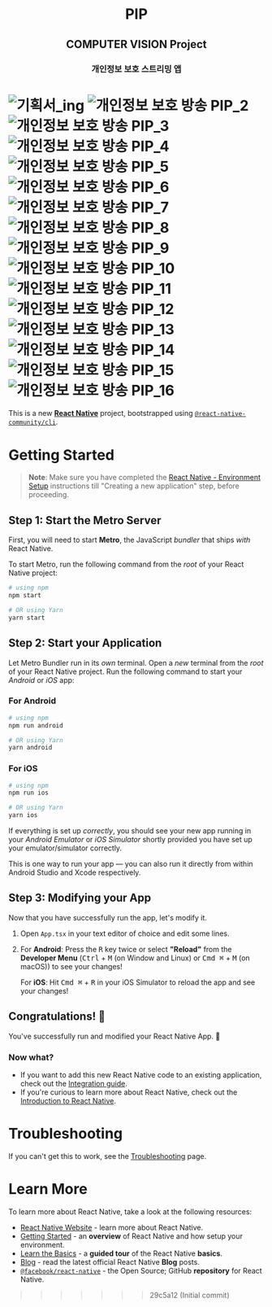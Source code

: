<div align="center">

# PIP 
## COMPUTER VISION Project
### 개인정보 보호 스트리밍 앱

</div>

![기획서_ing](https://github.com/user-attachments/assets/2201b59f-7328-4293-a2b3-ed5350e87914)
![개인정보 보호 방송 PIP_2](https://github.com/user-attachments/assets/3d5eff39-299c-4026-a5ad-589920e0a0bd)
![개인정보 보호 방송 PIP_3](https://github.com/user-attachments/assets/e60950d3-b7fb-456c-bb41-bb41c1d1c826)
![개인정보 보호 방송 PIP_4](https://github.com/user-attachments/assets/bec1de26-4470-4c1f-83eb-67dff597d5ef)
![개인정보 보호 방송 PIP_5](https://github.com/user-attachments/assets/48915cd3-de15-41d3-935c-7756dc6eff11)
![개인정보 보호 방송 PIP_6](https://github.com/user-attachments/assets/2bd9dc05-e308-488f-a2e3-37bd9e94bc1e)
![개인정보 보호 방송 PIP_7](https://github.com/user-attachments/assets/45c9c235-b735-499d-b1b9-091d99133f9b)
![개인정보 보호 방송 PIP_8](https://github.com/user-attachments/assets/bf0dfddc-228b-40ec-b125-08ea1dde40a6)
![개인정보 보호 방송 PIP_9](https://github.com/user-attachments/assets/dcaf3188-c4fb-481f-8665-2977be0907d5)
![개인정보 보호 방송 PIP_10](https://github.com/user-attachments/assets/f0cc92d7-3ea7-477b-bcfa-73ea6511d1ac)
![개인정보 보호 방송 PIP_11](https://github.com/user-attachments/assets/75a7478b-62ca-4e0d-a5b1-e10edc69c5d7)
![개인정보 보호 방송 PIP_12](https://github.com/user-attachments/assets/82c1ac24-4263-4e14-b3c7-615698ed0fbb)
![개인정보 보호 방송 PIP_13](https://github.com/user-attachments/assets/6607a7f8-a082-46df-a353-ebaa3f765150)
![개인정보 보호 방송 PIP_14](https://github.com/user-attachments/assets/b6e6d940-e1c8-4bfe-b47c-be16dd5a8831)
![개인정보 보호 방송 PIP_15](https://github.com/user-attachments/assets/213d34c2-8a34-4226-9f15-6de3d096b9d8)
![개인정보 보호 방송 PIP_16](https://github.com/user-attachments/assets/14eb2d77-6652-4935-85e5-ade87f90a51c)
=======
This is a new [**React Native**](https://reactnative.dev) project, bootstrapped using [`@react-native-community/cli`](https://github.com/react-native-community/cli).

# Getting Started

>**Note**: Make sure you have completed the [React Native - Environment Setup](https://reactnative.dev/docs/environment-setup) instructions till "Creating a new application" step, before proceeding.

## Step 1: Start the Metro Server

First, you will need to start **Metro**, the JavaScript _bundler_ that ships _with_ React Native.

To start Metro, run the following command from the _root_ of your React Native project:

```bash
# using npm
npm start

# OR using Yarn
yarn start
```

## Step 2: Start your Application

Let Metro Bundler run in its _own_ terminal. Open a _new_ terminal from the _root_ of your React Native project. Run the following command to start your _Android_ or _iOS_ app:

### For Android

```bash
# using npm
npm run android

# OR using Yarn
yarn android
```

### For iOS

```bash
# using npm
npm run ios

# OR using Yarn
yarn ios
```

If everything is set up _correctly_, you should see your new app running in your _Android Emulator_ or _iOS Simulator_ shortly provided you have set up your emulator/simulator correctly.

This is one way to run your app — you can also run it directly from within Android Studio and Xcode respectively.

## Step 3: Modifying your App

Now that you have successfully run the app, let's modify it.

1. Open `App.tsx` in your text editor of choice and edit some lines.
2. For **Android**: Press the <kbd>R</kbd> key twice or select **"Reload"** from the **Developer Menu** (<kbd>Ctrl</kbd> + <kbd>M</kbd> (on Window and Linux) or <kbd>Cmd ⌘</kbd> + <kbd>M</kbd> (on macOS)) to see your changes!

   For **iOS**: Hit <kbd>Cmd ⌘</kbd> + <kbd>R</kbd> in your iOS Simulator to reload the app and see your changes!

## Congratulations! :tada:

You've successfully run and modified your React Native App. :partying_face:

### Now what?

- If you want to add this new React Native code to an existing application, check out the [Integration guide](https://reactnative.dev/docs/integration-with-existing-apps).
- If you're curious to learn more about React Native, check out the [Introduction to React Native](https://reactnative.dev/docs/getting-started).

# Troubleshooting

If you can't get this to work, see the [Troubleshooting](https://reactnative.dev/docs/troubleshooting) page.

# Learn More

To learn more about React Native, take a look at the following resources:

- [React Native Website](https://reactnative.dev) - learn more about React Native.
- [Getting Started](https://reactnative.dev/docs/environment-setup) - an **overview** of React Native and how setup your environment.
- [Learn the Basics](https://reactnative.dev/docs/getting-started) - a **guided tour** of the React Native **basics**.
- [Blog](https://reactnative.dev/blog) - read the latest official React Native **Blog** posts.
- [`@facebook/react-native`](https://github.com/facebook/react-native) - the Open Source; GitHub **repository** for React Native.
>>>>>>> 29c5a12 (Initial commit)
